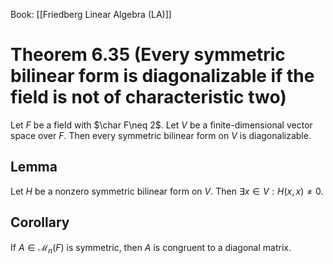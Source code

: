 Book: [[Friedberg Linear Algebra (LA)]]
# Theorem 6.35 (Every symmetric bilinear form is diagonalizable if the field is not of characteristic two)
Let $F$ be a field with $\char F\neq 2$.
Let $V$ be a finite-dimensional vector space over $F$.
Then every symmetric bilinear form on $V$ is diagonalizable.
## Lemma
Let $H$ be a nonzero symmetric bilinear form on $V$.
Then $\exists x\in V:H(x,x)\neq 0$.
## Corollary
If $A\in \mathcal{M}_{n}(F)$ is symmetric, then $A$ is congruent to a diagonal matrix.